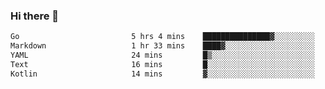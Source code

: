 ### Hi there 👋

<!--
**yeya24/yeya24** is a ✨ _special_ ✨ repository because its `README.md` (this file) appears on your GitHub profile.

Here are some ideas to get you started:

- 🔭 I’m currently working on ...
- 🌱 I’m currently learning ...
- 👯 I’m looking to collaborate on ...
- 🤔 I’m looking for help with ...
- 💬 Ask me about ...
- 📫 How to reach me: ...
- 😄 Pronouns: ...
- ⚡ Fun fact: ...
-->

<!--START_SECTION:waka-->

```txt
Go                         5 hrs 4 mins    ███████████████▓░░░░░░░░░   62.44 %
Markdown                   1 hr 33 mins    ████▓░░░░░░░░░░░░░░░░░░░░   19.10 %
YAML                       24 mins         █▒░░░░░░░░░░░░░░░░░░░░░░░   04.97 %
Text                       16 mins         █░░░░░░░░░░░░░░░░░░░░░░░░   03.45 %
Kotlin                     14 mins         ▓░░░░░░░░░░░░░░░░░░░░░░░░   02.96 %
```

<!--END_SECTION:waka-->
